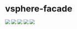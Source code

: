 # vsphere-facade

[![](https://img.shields.io/badge/Go-v1.18-5dc9e2)](https://golang.google.cn/)
[![](https://img.shields.io/badge/govmomi-v0.27.4-5abba2)](https://github.com/vmware/govmomi)
[![](https://img.shields.io/badge/gin-v1.7.7-blue)](https://github.com/gin-gonic/gin)
[![](https://img.shields.io/badge/gocache-v2.1.0-blue)](https://github.com/patrickmn/go-cache)
[![](https://img.shields.io/badge/ants-v2.4.8-ff7e3b)](https://github.com/panjf2000/ants)

